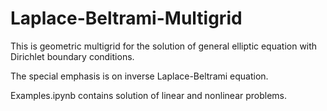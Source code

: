 # Laplace-Beltrami-Multigrid

This is geometric multigrid for the solution of general elliptic equation with Dirichlet boundary conditions.

The special emphasis is on inverse Laplace-Beltrami equation.

Examples.ipynb contains solution of linear and nonlinear problems.
